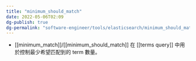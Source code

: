 ```yaml
---
title: "minimum_should_match"
date: 2022-05-06T02:09
dg-publish: true
dg-permalink: "software-engineer/tools/elasticsearch/minimum_should_match"
---
```

- [[minimum_match]]/[[minimum_should_match]] 在 [[terms query]] 中用於控制最少希望匹配到的 term 數量。